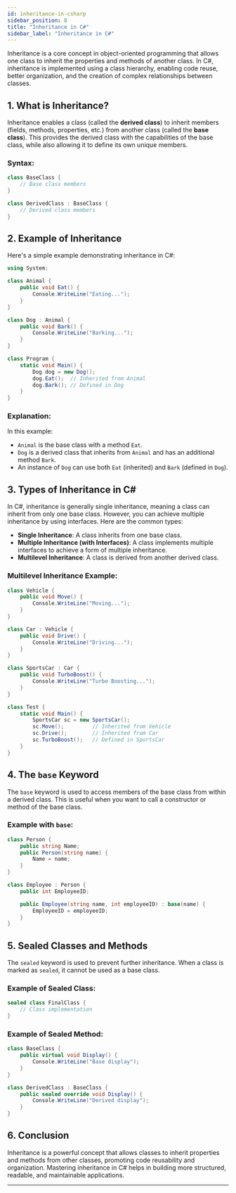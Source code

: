 ```yaml
---
id: inheritance-in-csharp  
sidebar_position: 8  
title: "Inheritance in C#"  
sidebar_label: "Inheritance in C#"  
---
```


Inheritance is a core concept in object-oriented programming that allows one class to inherit the properties and methods of another class. In C#, inheritance is implemented using a class hierarchy, enabling code reuse, better organization, and the creation of complex relationships between classes.

## 1. What is Inheritance?

Inheritance enables a class (called the **derived class**) to inherit members (fields, methods, properties, etc.) from another class (called the **base class**). This provides the derived class with the capabilities of the base class, while also allowing it to define its own unique members.

### Syntax:

```csharp
class BaseClass {
    // Base class members
}

class DerivedClass : BaseClass {
    // Derived class members
}
```

## 2. Example of Inheritance

Here's a simple example demonstrating inheritance in C#: 

```csharp
using System;

class Animal {
    public void Eat() {
        Console.WriteLine("Eating...");
    }
}

class Dog : Animal {
    public void Bark() {
        Console.WriteLine("Barking...");
    }
}

class Program {
    static void Main() {
        Dog dog = new Dog();
        dog.Eat();  // Inherited from Animal
        dog.Bark(); // Defined in Dog
    }
}
```

### Explanation:

In this example:
- `Animal` is the base class with a method `Eat`.
- `Dog` is a derived class that inherits from `Animal` and has an additional method `Bark`.
- An instance of `Dog` can use both `Eat` (inherited) and `Bark` (defined in `Dog`).

## 3. Types of Inheritance in C#

In C#, inheritance is generally single inheritance, meaning a class can inherit from only one base class. However, you can achieve multiple inheritance by using interfaces. Here are the common types:

- **Single Inheritance**: A class inherits from one base class.
- **Multiple Inheritance (with Interfaces)**: A class implements multiple interfaces to achieve a form of multiple inheritance.
- **Multilevel Inheritance**: A class is derived from another derived class.

### Multilevel Inheritance Example:

```csharp
class Vehicle {
    public void Move() {
        Console.WriteLine("Moving...");
    }
}

class Car : Vehicle {
    public void Drive() {
        Console.WriteLine("Driving...");
    }
}

class SportsCar : Car {
    public void TurboBoost() {
        Console.WriteLine("Turbo Boosting...");
    }
}

class Test {
    static void Main() {
        SportsCar sc = new SportsCar();
        sc.Move();         // Inherited from Vehicle
        sc.Drive();        // Inherited from Car
        sc.TurboBoost();   // Defined in SportsCar
    }
}
```

## 4. The `base` Keyword

The `base` keyword is used to access members of the base class from within a derived class. This is useful when you want to call a constructor or method of the base class.

### Example with `base`:

```csharp
class Person {
    public string Name;
    public Person(string name) {
        Name = name;
    }
}

class Employee : Person {
    public int EmployeeID;

    public Employee(string name, int employeeID) : base(name) {
        EmployeeID = employeeID;
    }
}
```

## 5. Sealed Classes and Methods

The `sealed` keyword is used to prevent further inheritance. When a class is marked as `sealed`, it cannot be used as a base class.

### Example of Sealed Class:

```csharp
sealed class FinalClass {
    // Class implementation
}
```

### Example of Sealed Method:

```csharp
class BaseClass {
    public virtual void Display() {
        Console.WriteLine("Base display");
    }
}

class DerivedClass : BaseClass {
    public sealed override void Display() {
        Console.WriteLine("Derived display");
    }
}
```

## 6. Conclusion

Inheritance is a powerful concept that allows classes to inherit properties and methods from other classes, promoting code reusability and organization. Mastering inheritance in C# helps in building more structured, readable, and maintainable applications.

---
